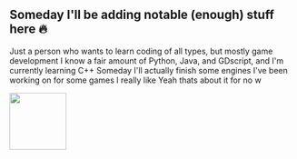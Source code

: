 ## Someday I'll be adding notable (enough) stuff here 🔥

Just a person who wants to learn coding of all types, but mostly game development
I know a fair amount of Python, Java, and GDscript, and I'm currently learning C++
Someday I'll actually finish some engines I've been working on for some games I really like 
Yeah thats about it for no w

<a href="URL_REDIRECT" target="blank"><img align="center" src="https://github.com/user-attachments/assets/086965e4-9402-4eb7-8dc9-c3e8bdd9b299" height="100" /></a>

